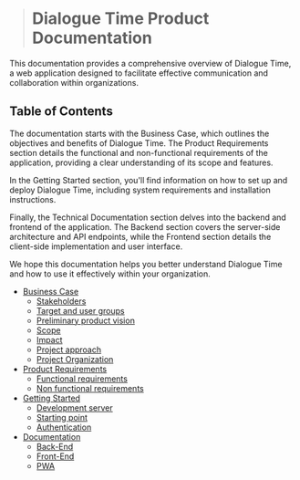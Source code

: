 > # Dialogue Time Product Documentation

This documentation provides a comprehensive overview of Dialogue Time, a web application designed to facilitate effective communication and collaboration within organizations.

## Table of Contents

The documentation starts with the Business Case, which outlines the objectives and benefits of Dialogue Time. The Product Requirements section details the functional and non-functional requirements of the application, providing a clear understanding of its scope and features.

In the Getting Started section, you'll find information on how to set up and deploy Dialogue Time, including system requirements and installation instructions.

Finally, the Technical Documentation section delves into the backend and frontend of the application. The Backend section covers the server-side architecture and API endpoints, while the Frontend section details the client-side implementation and user interface.

We hope this documentation helps you better understand Dialogue Time and how to use it effectively within your organization.

- [Business Case](Product_documentations/dialogue_time/Busines_case.md)
  - [Stakeholders](Product_documentations/dialogue_time/Busines_case?id=stakeholders)
  - [Target and user groups](Product_documentations/dialogue_time/Busines_case?id=target-and-user-groups)
  - [Preliminary product vision](Product_documentations/dialogue_time/Busines_case?id=preliminary-product-vision)
  - [Scope](Product_documentations/dialogue_time/Busines_case?id=scope)
  - [Impact](Product_documentations/dialogue_time/Busines_case?id=impact)
  - [Project approach](Product_documentations/dialogue_time/Busines_case?id=project-approach)
  - [Project Organization](Product_documentations/dialogue_time/Busines_case?id=project-organization)
- [Product Requirements](Product_documentations/dialogue_time/Product_requirments/index.md)
  - [Functional requirements](Product_documentations/dialogue_time/Product_requirments/Functional_requirments.md)
  - [Non functional requirements](Product_documentations/dialogue_time/Product_requirments/Non_functional_requirments.md)
- [Getting Started](Product_documentations/dialogue_time/Getting_started/README.md)
  - [Development server](Product_documentations/dialogue_time/Getting_started/README?id=development-server)
  - [Starting point](Product_documentations/dialogue_time/Getting_started/README?id=starting-point)
  - [Authentication](Product_documentations/dialogue_time/Getting_started/README?id=starting-point)
- [Documentation](Product_documentations/dialogue_time/Documentation/README.md)
  - [Back-End](Product_documentations/dialogue_time/Documentation/Back_end/README.md)
  - [Front-End](Product_documentations/dialogue_time/Documentation/Front_end/README.md)
  - [PWA](Product_documentations/dialogue_time/Documentation/PWA.md)
